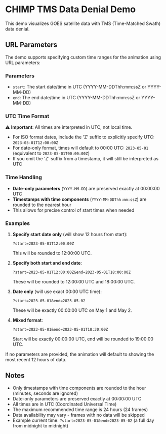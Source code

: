 # CHIMP TMS Data Denial Demo

This demo visualizes GOES satellite data with TMS (Time-Matched Swath) data denial.

## URL Parameters

The demo supports specifying custom time ranges for the animation using URL parameters:

### Parameters

- `start`: The start date/time in UTC (YYYY-MM-DDThh:mm:ssZ or YYYY-MM-DD)
- `end`: The end date/time in UTC (YYYY-MM-DDThh:mm:ssZ or YYYY-MM-DD)

### UTC Time Format

⚠️ **Important**: All times are interpreted in UTC, not local time. 

- For ISO format dates, include the 'Z' suffix to explicitly specify UTC: `2023-05-01T12:00:00Z`
- For date-only format, times will default to 00:00 UTC: `2023-05-01` (equivalent to `2023-05-01T00:00:00Z`)
- If you omit the 'Z' suffix from a timestamp, it will still be interpreted as UTC

### Time Handling

- **Date-only parameters** (`YYYY-MM-DD`) are preserved exactly at 00:00:00 UTC
- **Timestamps with time components** (`YYYY-MM-DDThh:mm:ssZ`) are rounded to the nearest hour
- This allows for precise control of start times when needed

### Examples

1. **Specify start date only** (will show 12 hours from start):
   ```
   ?start=2023-05-01T12:00:00Z
   ```
   This will be rounded to 12:00:00 UTC.

2. **Specify both start and end date**:
   ```
   ?start=2023-05-01T12:00:00Z&end=2023-05-01T18:00:00Z
   ```
   These will be rounded to 12:00:00 UTC and 18:00:00 UTC.

3. **Date only** (will use exact 00:00 UTC time):
   ```
   ?start=2023-05-01&end=2023-05-02
   ```
   These will be exactly 00:00:00 UTC on May 1 and May 2.

4. **Mixed format**: 
   ```
   ?start=2023-05-01&end=2023-05-01T18:30:00Z
   ```
   Start will be exactly 00:00:00 UTC, end will be rounded to 19:00:00 UTC.

If no parameters are provided, the animation will default to showing the most recent 12 hours of data.

## Notes

- Only timestamps with time components are rounded to the hour (minutes, seconds are ignored)
- Date-only parameters are preserved exactly at 00:00:00 UTC
- All times are in UTC (Coordinated Universal Time)
- The maximum recommended time range is 24 hours (24 frames)
- Data availability may vary - frames with no data will be skipped
- Example current time: `?start=2023-05-01&end=2023-05-02` (a full day from midnight to midnight) 